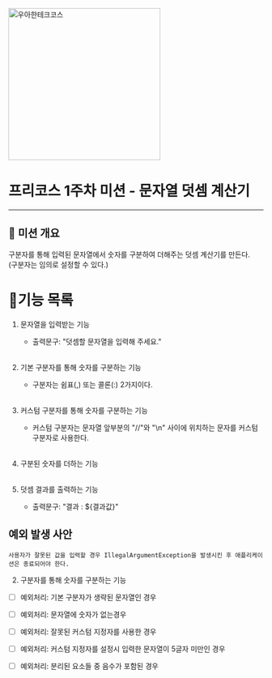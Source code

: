 
<p>
    <img src="https://github.com/user-attachments/assets/c811c2be-923e-4134-a7d4-56bd12198910" alt="우아한테크코스" width="300px">
</p>

# 프리코스 1주차 미션 - 문자열 덧셈 계산기

---

##  💪 미션 개요
구분자를 통해 입력된 문자열에서 숫자를 구분하여 더해주는 덧셈 계산기를 만든다. <br>
(구분자는 임의로 설정할 수 있다.)

# 📝기능 목록

1. 문자열을 입력받는 기능
   - 출력문구: "덧셈할 문자열을 입력해 주세요."<br><br>

2. 기본 구분자를 통해 숫자를 구분하는 기능
   - 구분자는 쉼표(,) 또는 콜론(:) 2가지이다.<br><br>

3. 커스텀 구분자를 통해 숫자를 구분하는 기능
   - 커스텀 구분자는 문자열 앞부분의 "//"와 "\n" 사이에 위치하는 문자를 커스텀 구분자로 사용한다.<br><br>

4. 구분된 숫자를 더하는 기능<br><br>

5. 덧셈 결과를 출력하는 기능
   - 출력문구: "결과 : ${결과값}"

   
## 예외 발생 사안
`사용자가 잘못된 값을 입력할 경우 IllegalArgumentException을 발생시킨 후 애플리케이션은 종료되어야 한다.`

2. 구분자를 통해 숫자를 구분하는 기능
- [ ] 예외처리: 기본 구분자가 생략된 문자열인 경우
- [ ] 예외처리: 문자열에 숫자가 없는경우
- [ ] 예외처리: 잘못된 커스텀 지정자를 사용한 경우
- [ ] 예외처리: 커스텀 지정자를 설정시 입력한 문자열이 5글자 미만인 경우
- [ ] 예외처리: 분리된 요소들 중 음수가 포함된 경우

